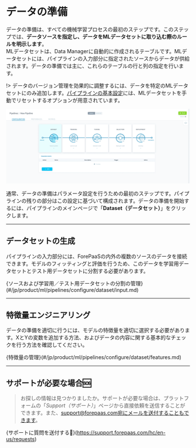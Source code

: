 # データの準備

データの準備は、すべての機械学習プロセスの最初のステップです。このステップでは、**データソースを指定し、データをMLデータセットに取り込む際のルールを明示します**。  
MLデータセットは、Data Managerに自動的に作成されるテーブルです。MLデータセットには、パイプラインの入力部分に指定されたソースからデータが供給されます。データの準備では主に、これらのテーブルの行と列の指定を行います。

!> データのバージョン管理を効果的に調整するには、データを特定のMLデータセットにのみ追加します。[パイプラインの基本設定](jp/product/ml/pipelines/execute/preferences.md?id=reset-datasets)には、MLデータセットを手動でリセットするオプションが用意されています。

![machinelearning](picts/pipeline-dataset.png)

通常、データの準備はパラメータ設定を行うための最初のステップです。パイプラインの残りの部分はこの設定に基づいて構成されます。データの準備を開始するには、パイプラインのメインページで「**Dataset（データセット）**」をクリックします。

---
## データセットの生成

パイプラインの入力部分には、ForePaaSの内外の複数のソースのデータを接続できます。モデルのフィッティングと評価を行うため、このデータを学習用データセットとテスト用データセットに分割する必要があります。


{ソースおよび学習用／テスト用データセットの分割の管理}(#/jp/product/ml/pipelines/configure/dataset/input.md)

---
## 特徴量エンジニアリング

データの準備を適切に行うには、モデルの特徴量を適切に選択する必要があります。XとYの変数を追加する方法、およびデータの内容に関する基本的なチェックを行う方法を確認してください。

{特徴量の管理}(#/jp/product/ml/pipelines/configure/dataset/features.md)

---
##  サポートが必要な場合🆘

> お探しの情報は見つかりましたか。サポートが必要な場合は、プラットフォームの「*Support（サポート）*」ページから直接依頼を送信することができます。また、support@forepaas.com宛にメールを送付することもできます。

{サポートに質問を送付する🤔}(https://support.forepaas.com/hc/en-us/requests)
